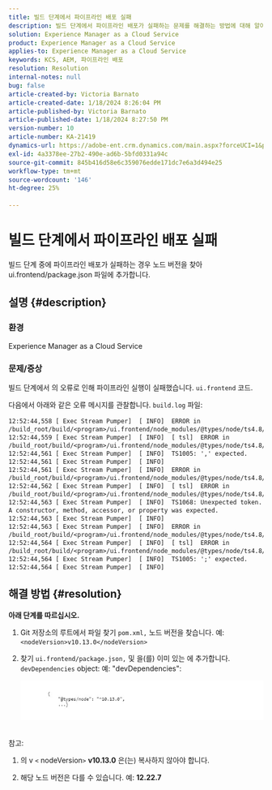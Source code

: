 ```yaml
---
title: 빌드 단계에서 파이프라인 배포 실패
description: 빌드 단계에서 파이프라인 배포가 실패하는 문제를 해결하는 방법에 대해 알아봅니다.
solution: Experience Manager as a Cloud Service
product: Experience Manager as a Cloud Service
applies-to: Experience Manager as a Cloud Service
keywords: KCS, AEM, 파이프라인 배포
resolution: Resolution
internal-notes: null
bug: false
article-created-by: Victoria Barnato
article-created-date: 1/18/2024 8:26:04 PM
article-published-by: Victoria Barnato
article-published-date: 1/18/2024 8:27:50 PM
version-number: 10
article-number: KA-21419
dynamics-url: https://adobe-ent.crm.dynamics.com/main.aspx?forceUCI=1&pagetype=entityrecord&etn=knowledgearticle&id=15fe1acb-3fb6-ee11-a569-6045bd006b25
exl-id: 4a3378ee-27b2-490e-ad6b-5bfd0331a94c
source-git-commit: 845b416d58e6c359076edde171dc7e6a3d494e25
workflow-type: tm+mt
source-wordcount: '146'
ht-degree: 25%

---
```


# 빌드 단계에서 파이프라인 배포 실패


빌드 단계 중에 파이프라인 배포가 실패하는 경우 노드 버전을 찾아 ui.frontend/package.json 파일에 추가합니다.

## 설명 {#description}


### <b>환경</b>

Experience Manager as a Cloud Service



### <b>문제/증상</b>

빌드 단계에서 의 오류로 인해 파이프라인 실행이 실패했습니다. `ui.frontend` 코드.

다음에서 아래와 같은 오류 메시지를 관찰합니다. `build.log` 파일:




```
12:52:44,558 [ Exec Stream Pumper]  [ INFO]  ERROR in /build_root/build/<program>/ui.frontend/node_modules/@types/node/ts4.8/util.d.ts
12:52:44,559 [ Exec Stream Pumper]  [ INFO]  [ tsl]  ERROR in /build_root/build/<program>/ui.frontend/node_modules/@types/node/ts4.8/util.d.ts(1485,42)
12:52:44,561 [ Exec Stream Pumper]  [ INFO]  TS1005: ',' expected.
12:52:44,561 [ Exec Stream Pumper]  [ INFO] 
12:52:44,561 [ Exec Stream Pumper]  [ INFO]  ERROR in /build_root/build/<program>/ui.frontend/node_modules/@types/node/ts4.8/util.d.ts
12:52:44,562 [ Exec Stream Pumper]  [ INFO]  [ tsl]  ERROR in /build_root/build/<program>/ui.frontend/node_modules/@types/node/ts4.8/util.d.ts(1485,44)
12:52:44,563 [ Exec Stream Pumper]  [ INFO]  TS1068: Unexpected token. A constructor, method, accessor, or property was expected.
12:52:44,563 [ Exec Stream Pumper]  [ INFO] 
12:52:44,563 [ Exec Stream Pumper]  [ INFO]  ERROR in /build_root/build/<program>/ui.frontend/node_modules/@types/node/ts4.8/util.d.ts
12:52:44,564 [ Exec Stream Pumper]  [ INFO]  [ tsl]  ERROR in /build_root/build/<program>/ui.frontend/node_modules/@types/node/ts4.8/util.d.ts(1485,57)
12:52:44,564 [ Exec Stream Pumper]  [ INFO]  TS1005: ';' expected.
12:52:44,564 [ Exec Stream Pumper]  [ INFO]
```



## 해결 방법 {#resolution}

<b>아래 단계를 따르십시오.</b>
1. Git 저장소의 루트에서 파일 찾기 `pom.xml,` 노드 버전을 찾습니다. 예: `<nodeVersion>v10.13.0</nodeVersion>`


2. 찾기 `ui.frontend/package.json,` 및 을(를) 이미 있는 에 추가합니다. `devDependencies` object: 예: &quot;devDependencies&quot;:

   ![](assets/007186ff-51eb-ed11-a7c6-6045bd006e5a.png)



<br>참고:<br>


1. 의 v `<` nodeVersion`>` <b>v10.13.0</b> 은(는) 복사하지 않아야 합니다.


2. 해당 노드 버전은 다를 수 있습니다. 예: <b>12.22.7</b>

